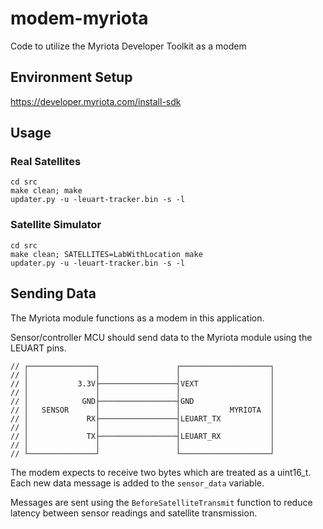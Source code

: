 # modem-myriota
Code to utilize the Myriota Developer Toolkit as a modem

## Environment Setup
https://developer.myriota.com/install-sdk

## Usage
### Real Satellites
```
cd src
make clean; make
updater.py -u -leuart-tracker.bin -s -l
```
### Satellite Simulator
```
cd src
make clean; SATELLITES=LabWithLocation make
updater.py -u -leuart-tracker.bin -s -l
```

## Sending Data
The Myriota module functions as a modem in this application.

Sensor/controller MCU should send data to the Myriota module using the LEUART pins.
```
// ┌───────────────┐                 ┌────────────────────┐
// │               │                 │                    │
// │           3.3V├─────────────────┤VEXT                │
// │               │                 │                    │
// │            GND├─────────────────┤GND                 │
// │   SENSOR      │                 │           MYRIOTA  │
// │             RX├─────────────────┤LEUART_TX           │
// │               │                 │                    │
// │             TX├─────────────────┤LEUART_RX           │
// │               │                 │                    │
// └───────────────┘                 └────────────────────┘
```
The modem expects to receive two bytes which are treated as a uint16_t. Each new data message is added to the `sensor_data` variable. 

Messages are sent using the `BeforeSatelliteTransmit` function to reduce latency between sensor readings and satellite transmission.